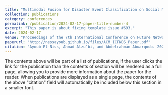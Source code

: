 ```yaml
---
title: "Multimodal Fusion for Disaster Event Classification on Social Media: A Deep Federated Learning Approach"
collection: publications
category: conferences
permalink: /publication/2024-02-17-paper-title-number-4
excerpt: "This paper is about fixing template issue #693."
date: 2024-02-17
venue: "Proceedings of the 7th International Conference on Future Networks and Distributed Systems (ICFNDS'23)"
paperurl: "http://nessayoub.github.io/files/ACM_ICFNDS_Paper.pdf"
citation: "Ayoub El-Niss, Ahmad Alzu’bi, and Abdelrahman Abuarqoub. 2023. Mul- timodal Fusion for Disaster Event Classification on Social Media: A Deep Federated Learning Approach. In Proceedings of 7th International Confer- ence on Future Networks & Distributed Systems (ICFNDS’23)"
---
```


The contents above will be part of a list of publications, if the user clicks the link for the publication than the contents of section will be rendered as a full page, allowing you to provide more information about the paper for the reader. When publications are displayed as a single page, the contents of the above "citation" field will automatically be included below this section in a smaller font.
